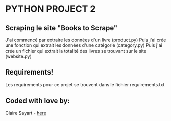 # PYTHON PROJECT 2 

## Scraping le site "Books to Scrape"

J'ai commencé par extraire les données d'un livre (product.py)
Puis j'ai crée une fonction qui extrait les données d'une catégorie (category.py)
Puis j'ai crée un fichier qui extrait la totalité des livres se trouvant sur le site (website.py)


## Requirements!

Les requirements pour ce projet se trouvent dans le fichier requirements.txt


## Coded with love by:

Claire Sayart - [here](https://github.com/clsayart)




